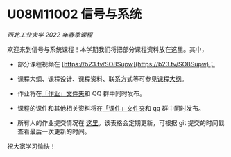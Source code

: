 # U08M11002 信号与系统

_西北工业大学 2022 年春季课程_

欢迎来到信号与系统课程！本学期我们将把部分课程资料放在这里。其中，

- 部分课程视频在 [https://b23.tv/SO8Supw](https://b23.tv/SO8Supw)；
- 课程大纲、课程设计、课程资料、联系方式等可参见[课程大纲](课程大纲.pdf)。
- 作业将在[「作业」文件夹](作业)和 QQ 群中同时发布。
- 课程的课件和其他相关资料将在[「课件」文件夹](课件)和 qq 群中同时发布。

- 所有人的作业提交情况在 [这里](作业提交情况.md)。该表格会定期更新，可根据 git 提交的时间戳查看最后一次更新的时间。

祝大家学习愉快！
